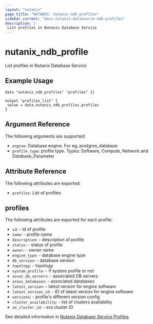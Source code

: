 ```yaml
---
layout: "nutanix"
page_title: "NUTANIX: nutanix_ndb_profiles"
sidebar_current: "docs-nutanix-datasource-ndb-profiles"
description: |-
 List profiles in Nutanix Database Service
---
```


# nutanix_ndb_profile

List profiles in Nutanix Database Service

## Example Usage

```hcl
data "nutanix_ndb_profiles" "profiles" {}

output "profiles_list" {
 value = data.nutanix_ndb_profiles.profiles
}

```

## Argument Reference

The following arguments are supported:

* `engine`: Database engine. For eg. postgres_database
* `profile_type`: profile type. Types: Software, Compute, Network and Database_Parameter

## Attribute Reference

The following attributes are exported:

* `profiles`: List of profiles 

## profiles

The following attributes are exported for each profile:

* `id`: - id of profile
* `name`: - profile name
* `description`: - description of profile
* `status`: - status of profile
* `owner`: - owner name
* `engine_type`: - database engine type
* `db_version`: - database version
* `topology`: - topology
* `system_profile`: - if system profile or not
* `assoc_db_servers`: - associated DB servers
* `assoc_databases`: - associated databases
* `latest_version`: - latest version for engine software
* `latest_version_id`: - ID of latest version for engine software
* `versions`: - profile's different version config
* `cluster_availability`: - list of clusters availability
* `nx_cluster_id`: - era cluster ID

See detailed information in [Nutanix Database Service Profiles](https://www.nutanix.dev/api_references/era/#/b3A6MjIyMjI1MjY-get-all-profiles).
